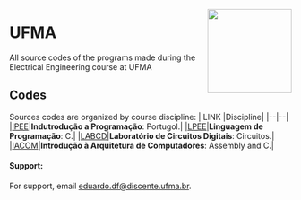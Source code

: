 <a href="https://ufma.eduu.xyz"><img src="https://portalpadrao.ufma.br/site/institucional/superintendencias/sce/manual-da-marca/png-logo-ufma-colorido.png/@@images/image.png" width="150" align="right"></a>

# UFMA
All source codes of the programs made during the Electrical Engineering course at UFMA

## Codes
Sources codes are organized by course discipline:
| LINK |Discipline|
|--|--|
|[IPEE](https://github.com/edubr029/ufma/tree/main/IPEE/README.md "README.md")|**Indutrodução a Programação**: Portugol.|
|[LPEE](https://github.com/edubr029/ufma/tree/main/LPEE/README.md "README.md")|**Linguagem de Programação**: C.|
|[LABCD](https://github.com/edubr029/ufma/tree/main/LABCD/README.md "README.md")|**Laboratório de Circuitos Digitais**: Circuitos.|
|[IACOM](https://github.com/edubr029/ufma/tree/main/IACOM/README.md "README.md")|**Introdução à Arquitetura de Computadores**: Assembly and C.|

#### Support:

For support, email eduardo.df@discente.ufma.br.